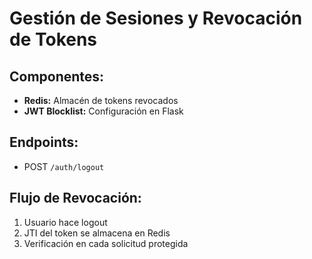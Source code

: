# Gestión de Sesiones y Revocación de Tokens

## Componentes:
- **Redis:** Almacén de tokens revocados
- **JWT Blocklist:** Configuración en Flask

## Endpoints:
- POST `/auth/logout`

## Flujo de Revocación:
1. Usuario hace logout
2. JTI del token se almacena en Redis
3. Verificación en cada solicitud protegida
